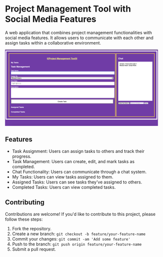 # Project Management Tool with Social Media Features

A web application that combines project management functionalities with social media features. It allows users to communicate with each other and assign tasks within a collaborative environment.

![Screenshot](https://github.com/annjan777/bharatintern/blob/e9003f93d1ef72610b6d770cdfcb0f44100ea8ba/%5B%20Project%20Management%20Tool%20%5D/Screenshot.png)

## Features

- Task Assignment: Users can assign tasks to others and track their progress.
- Task Management: Users can create, edit, and mark tasks as completed.
- Chat Functionality: Users can communicate through a chat system.
- My Tasks: Users can view tasks assigned to them.
- Assigned Tasks: Users can see tasks they've assigned to others.
- Completed Tasks: Users can view completed tasks.

## Contributing

Contributions are welcome! If you'd like to contribute to this project, please follow these steps:

1. Fork the repository.
2. Create a new branch: `git checkout -b feature/your-feature-name`
3. Commit your changes: `git commit -am 'Add some feature'`
4. Push to the branch: `git push origin feature/your-feature-name`
5. Submit a pull request.
